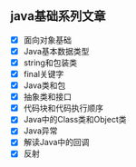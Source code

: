 ## java基础系列文章

- [x] 面向对象基础
- [x] Java基本数据类型
- [x] string和包装类
- [x] final关键字
- [x] Java类和包
- [x] 抽象类和接口
- [x] 代码块和代码执行顺序
- [x] Java中的Class类和Object类
- [x] Java异常
- [x] 解读Java中的回调
- [x] 反射
